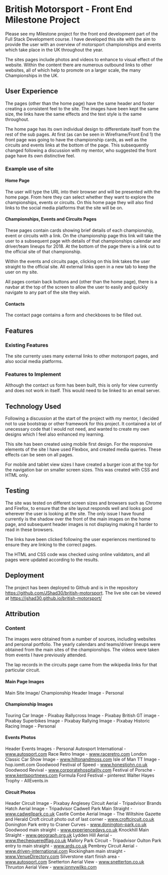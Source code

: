 # British Motorsport - Front End Milestone Project

Please see my Milestone project for the front end development part of the Full Stack Development course. I have developed this site with the aim to provide the user with an overview of motorsport championships and events which take place in the UK throughout the year.

The sites pages include photos and videos to enhance to visual effect of the website. Within the content there are numerous outbound links to other websites, all of which help to promote on a larger scale, the many Championships in the UK.

## User Experience
The pages (other than the home page) have the same header and footer creating a consistent feel to the site. The images have been kept the same size, the links have the same effects and the text style is the same throughout.

The home page has its own individual design to differentiate itself from the rest of the sub pages. At first (as can be seen in Wireframe/Front End 1) the front page was going to have the championship cards, as well as the circuits and events links at the bottom of the page. This subsequently changed following a discussion with my mentor, who suggested the front page have its own distinctive feel.

### Example use of site
#### Home Page
The user will type the URL into their browser and will be presented with the home page. From here they can select whether they want to explore the championships, events or circuits. On this home page they will also find links to the social media platforms that the site will be on. 

#### Championships, Events and Circuits Pages
These pages contain cards showing brief details of each championship, event or circuits with a link. On the championship page this link will take the user to a subsequent page with details of that championships calendar and driver/team lineups for 2018. At the bottom of the page there is a link out to the official site of that championship.

Within the events and circuits page, clicking on this link takes the user straight to the official site. All external links open in a new tab to keep the user on my site.

All pages contain back buttons and (other than the home page), there is a navbar at the top of the screen to allow the user to easily and quickly navigate to any part of the site they wish.

#### Contacts
The contact page contains a form and checkboxes to be filled out.

## Features
### Existing Features
The site currenty uses many external links to other motorsport pages, and also social media platforms.

### Features to Implement
Although the contact us form has been built, this is only for view currently and does not work in itself. This would need to be linked to an email server.

## Technology Used
Following a discussion at the start of the project with my mentor, I decided not to use bootstrap or other framework for this project. It contained a lot of unecessary code that I would not need, and wanted to create my own designs which I feel also enhanced my learning.

This site has been created using mobile first design. For the responsive elements of the site I have used Flexbox, and created media queries. These effects can be seen on all pages.

For mobile and tablet view sizes I have created a burger icon at the top for the navigation bar on smaller screen sizes. This was created with CSS and HTML only. 

## Testing
The site was tested on different screen sizes and browsers such as Chrome and Firefox, to ensure that the site layout responds well and looks good wherever the user is looking at the site. The only issue I have found currently is the shadow over the front of the main images on the home page, and subsequent header images is not displaying making it harder to read in these browsers.

The links have been clicked following the user experiences mentioned to ensure they are linking to the correct pages.

The HTML and CSS code was checked using online validators, and all pages were updated according to the results. 

## Deployment
The project has been deployed to Github and is in the repository https://github.com/JShad30/british-motorsport. The live site can be viewed at https://jshad30.github.io/british-motorsport/

## Attribution
### Content
The images were obtained from a number of sources, including websites and personal portfolio. The yearly calendars and teams/driver lineups were obtained from the main sites of the championships. The videos were taken from events I have previously attended.

The lap records in the circuits page came from the wikipedia links for that particular circuit. 

#### Main Page Images
Main Site Image/ Championship Header Image - Personal

#### Championship Images
Touring Car Image - Pixabay
Rallycross Image - Pixabay
British GT image - Pixabay
Superbikes Image - Pixabay
Rallying Image - Pixabay
Historic Racing Image - Personal

#### Events Photos
Header Events Images - Personal
Autosport International - www.autosport.com
Race Retro Image - www.raceretro.com
London Classic Car Show Image - www.hiltonandmoss.com
Isle of Man TT Image - hop.iomtt.com
Goodwood Festival of Speed - www.honestjohn.co.uk
Goodwood Revival - www.corporatehospitality.com
Festival of Porsche - www.kentsportnews.com
Formula Ford Festival - pinterest
Walter Hayes Trophy - AllEvents.in

#### Circuit Photos
Header Circuit Image - Pixabay
Anglesey Circuit Aerial - Tripadvisor
Brands Hatch Aerial Image - Tripadvisor
Cadwell Park Main Straight - www.cadwellpark.co.uk
Castle Combe Aerial Image - The Wiltshire Gazette and Herald
Croft circuit photo out of last corner - www.croftcircuit.co.uk
Donington Park entry to Craner Curves - www.donington-park.co.uk
Goodwood main straight - www.experiencedays.co.uk
Knockhill Main Straight - www.geograph.org.uk
Lydden Hill Aerial - www.thechequeredflag.co.uk
Mallory Park Circuit - Tripadvisor
Oulton Park entry to main straight - www.ards.co.uk
Pembrey Circuit Aerial - www.driven-international.com
Rockingham main straight - www.VenueDirectory.com
Silverstone start finish area - www.autosport.com
Snetterton Aerial View - www.snetterton.co.uk
Thruxton Aerial View - www.jonnywilko.com






